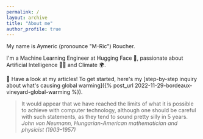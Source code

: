 ```yaml
---
permalink: /
layout: archive
title: "About me"
author_profile: true
---
```


My name is Aymeric (pronounce "M-Ric") Roucher.

I'm a Machine Learning Engineer at Hugging Face 🤗, passionate about Artificial Intelligence 👩‍💻 and Climate 🌍.

🧐 Have a look at my articles! To get started, here's my [step-by-step inquiry about what's causing global warming]({% post_url 2022-11-29-bordeaux-vineyard-global-warming %}).


> It would appear that we have reached the limits of what it is possible to achieve with computer technology, although one should be careful with such statements, as they tend to sound pretty silly in 5 years.
_John von Neumann, Hungarian-American mathematician and physicist (1903–1957)_